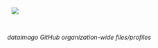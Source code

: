 <a href="https://centerforassessment.github.io"><img src="dataimago/dataimago_supreme_4.svg" align="center" hspace="10" vspace="6"></a>

#

_dataimago GitHub organization-wide files/profiles_
